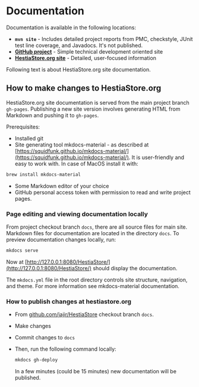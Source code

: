 # Documentation

Documentation is available in the following locations:

* **`mvn site`** - Includes detailed project reports from PMC, checkstyle, JUnit test line coverage, and Javadocs. It's not published.
* **[GitHub project](https://github.com/jajir/HestiaStore/)** - Simple technical development oriented site
* **[HestiaStore.org site](https://hestiastore.org)** - Detailed, user-focused information

Following text is about HestiaStore.org site documentation.

## How to make changes to HestiaStore.org

HestiaStore.org site documentation is served from the main project branch `gh-pages`. Publishing a new site version involves generating HTML from Markdown and pushing it to `gh-pages`.

Prerequisites:

* Installed git
* Site generating tool mkdocs-material - as described at [https://squidfunk.github.io/mkdocs-material/](https://squidfunk.github.io/mkdocs-material/). It is user-friendly and easy to work with. In case of MacOS install it with:

```bash
brew install mkdocs-material
```
* Some Markdown editor of your choice
* GitHub personal access token with permission to read and write project pages.

### Page editing and viewing documentation locally

From project checkout branch `docs`, there are all source files for main site. Markdown files for documentation are located in the directory `docs`. To preview documentation changes locally, run:

```bash
mkdocs serve
```

Now at [http://127.0.0.1:8080/HestiaStore/](http://127.0.0.1:8080/HestiaStore/) should display the documentation.

The `mkdocs.yml` file in the root directory controls site structure, navigation, and theme. For more information see mkdocs-material documentation.

### How to publish changes at hestiastore.org

* From [github.com/jajir/HestiaStore](https://github.com/jajir/HestiaStore/) checkout branch `docs`. 
* Make changes
* Commit changes to `docs`
* Then, run the following command locally:

  ```bash
  mkdocs gh-deploy
  ```
  In a few minutes (could be 15 minutes) new documentation will be published.